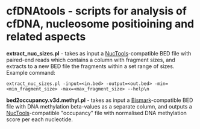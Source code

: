 # cfDNAtools - scripts for analysis of cfDNA, nucleosome positioining and related aspects

**extract_nuc_sizes.pl** - takes as input a [NucTools](https://homeveg.github.io/nuctools/)-compatible BED file with paired-end reads which contains a column with fragment sizes, and extracts to a new BED file the fragments within a set range of sizes. Example command: 

```extract_nuc_sizes.pl -input=<in.bed> -output=<out.bed> -min=<min_fragment_size> -max=<max_fragment_size> --help\n```

**bed2occupancy.v3d.methyl.pl** - takes as input a [Bismark](https://www.bioinformatics.babraham.ac.uk/projects/bismark/)-compatible BED file with DNA methylation beta-values as a separate column, and outputs a [NucTools](https://homeveg.github.io/nuctools/)-compatible "occupancy" file with normalised DNA methylation score per each nucleotide. 

